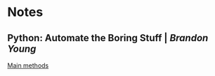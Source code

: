 # Notes

## Python: Automate the Boring Stuff | _Brandon Young_

[Main methods](https://www.guru99.com/learn-python-main-function-with-examples-understand-main.html)
